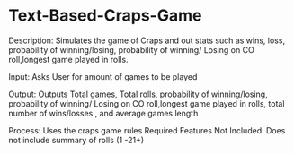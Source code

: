# Text-Based-Craps-Game
Description:  Simulates the game of Craps and out stats such as wins, loss, probability of winning/losing,                    probability of winning/ Losing on CO roll,longest game played in rolls.          

Input:  Asks User for amount of games to be played        

Output:  Outputs Total games, Total rolls, probability of winning/losing,                    probability of winning/ Losing on CO roll,longest game played in rolls, total number of wins/losses                    , and average games length       

Process:  Uses the craps game rules     Required Features Not Included: Does not include summary of rolls (1 -21+)      
